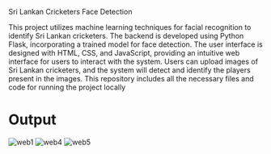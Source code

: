 Sri Lankan Cricketers Face Detection

This project utilizes machine learning techniques for facial recognition to identify Sri Lankan cricketers. The backend is developed using Python Flask, incorporating a trained model for face detection. The user interface is designed with HTML, CSS, and JavaScript, providing an intuitive web interface for users to interact with the system. Users can upload images of Sri Lankan cricketers, and the system will detect and identify the players present in the images. This repository includes all the necessary files and code for running the project locally

# Output

![web1](https://github.com/ChavinduDulaj/Sri-Lankan-Cricketers-Face-Detection-ML-Project/assets/138846151/d96fa58a-309f-43d7-a603-98e931a31275)
![web4](https://github.com/ChavinduDulaj/Sri-Lankan-Cricketers-Face-Detection-ML-Project/assets/138846151/cca87670-9c47-4041-904c-39be440f1d2a)
![web5](https://github.com/ChavinduDulaj/Sri-Lankan-Cricketers-Face-Detection-ML-Project/assets/138846151/7a386c18-9cc1-4c28-8246-f875b4d00a99)


